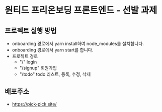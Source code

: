 # 원티드 프리온보딩 프론트엔드 - 선발 과제


## 프로젝트 실행 방법
- onboarding 경로에서 yarn install하여 node_modules를 설치합니다.
- onboarding 경로에서 yarn start를 합니다. 
- 프로젝트 경로
  - "/" login
  - "/signup" 회원가입
  - "/todo" todo 리스트, 등록, 수정, 삭제

## 배포주소
- https://pick-pick.site/